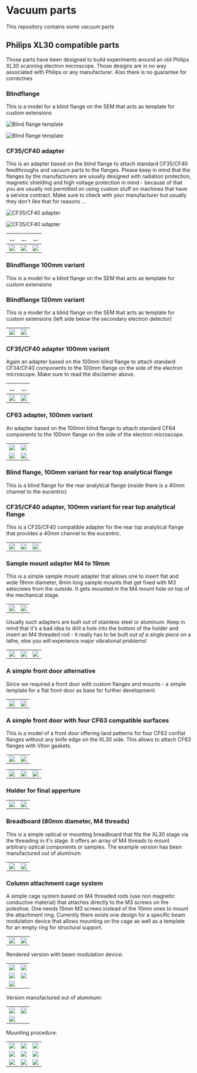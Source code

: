 # Vacuum parts

This repository contains some vacuum parts

## Philips XL30 compatible parts

Those parts have been designed to build experiments around
an old Philips XL30 scanning electron microscope. Those designs
are in no way associated with Philips or any manufacturer. Also
there is no guarantee for correctnes

### Blindflange

This is a model for a blind flange on the SEM that acts as template
for custom extensions

![Blind flange template](https://raw.githubusercontent.com/tspspi/freecadModel/master/Vacuum/PhilipsXL30/PhilipsXL30_Blindflange.png)

![Blind flange template](https://github.com/tspspi/freecadModel/blob/master/Vacuum/PhilipsXL30/PhilipsXL30_Blindflange_002.png)

### CF35/CF40 adapter

This is an adapter based on the blind flange to attach standard CF35/CF40
feedthroughs and vacuum parts to the flanges. Please keep in mind that
the flanges by the manufacturers are usually designed with radiation
protection, magnetic shielding and high voltage protection in mind - because
of that you are usually not permitted on using custom stuff on machines
that have a service contract. Make sure to check with your manufacturer but
usually they don't like that for reasons ...

![CF35/CF40 adapter](https://raw.githubusercontent.com/tspspi/freecadModel/master/Vacuum/PhilipsXL30/PhilipsXL30_FlangeToCF35_CF40_ZeroLengthAdapter_001.png)

![CF35/CF40 adapter](https://raw.githubusercontent.com/tspspi/freecadModel/master/Vacuum/PhilipsXL30/PhilipsXL30_FlangeToCF35_CF40_ZeroLengthAdapter_002.png)

| ... | ... | ... |
| --- | --- | --- |
| ![](https://github.com/tspspi/freecadModel/blob/master/Vacuum/PhilipsXL30/xl30_flange_small_01.jpg) | ![](https://github.com/tspspi/freecadModel/blob/master/Vacuum/PhilipsXL30/xl30_flange_small_02.jpg) | ![](https://github.com/tspspi/freecadModel/blob/master/Vacuum/PhilipsXL30/xl30_flange_small_03.jpg) |

### Blindflange 100mm variant

This is a model for a blind flange on the SEM that acts as template
for custom extensions

### Blindflange 120mm variant

This is a model for a blind flange on the SEM that acts as template
for custom extensions (left side below the secondary electron detector)

|     |     |
| --- | --- |
| ![](https://github.com/tspspi/freecadModel/blob/master/Vacuum/PhilipsXL30/PhilippsXL30_Blindflange_120__001.png) | ![](https://github.com/tspspi/freecadModel/blob/master/Vacuum/PhilipsXL30/PhilippsXL30_Blindflange_120__001.png) |

### CF35/CF40 adapter 100mm variant

Again an adapter based on the 100mm blind flange to attach standard CF34/CF40
components to the 100mm flange on the side of the electron microscope. Make
sure to read the disclaimer above.

| ... | ... |
| --- | --- |
| ![](https://github.com/tspspi/freecadModel/blob/master/Vacuum/PhilipsXL30/xl30_flange_large_01.jpg) | ![](https://github.com/tspspi/freecadModel/blob/master/Vacuum/PhilipsXL30/xl30_flange_large_02.jpg) |

### CF63 adapter, 100mm variant

An adapter based on the 100mm blind flange to attach standard CF64 components
to the 100mm flange on the side of the electron microscope.

|     |     |
| --- | --- |
| ![](https://raw.githubusercontent.com/tspspi/freecadModel/master/Vacuum/PhilipsXL30/PhilippsXL30_FlangeToCF63_ZeroLengthAdapter_120_001.jpg) | ![](https://raw.githubusercontent.com/tspspi/freecadModel/master/Vacuum/PhilipsXL30/PhilippsXL30_FlangeToCF63_ZeroLengthAdapter_120_002.jpg) |
| ![](https://raw.githubusercontent.com/tspspi/freecadModel/master/Vacuum/PhilipsXL30/PhilippsXL30_FlangeToCF63_ZeroLengthAdapter_120_003.jpg) | ![](https://raw.githubusercontent.com/tspspi/freecadModel/master/Vacuum/PhilipsXL30/PhilippsXL30_FlangeToCF63_ZeroLengthAdapter_120_004.jpg) |

### Blind flange, 100mm variant for rear top analytical flange

This is a blind flange for the rear analytical flange (inside there is a 40mm channel to
the eucentric)

### CF35/CF40 adapter, 100mm variant for rear top analytical flange

This is a CF35/CF40 compatible adapter for the rear top analytical flange that provides
a 40mm channel to the eucentric.

|     |     |     |
| --- | --- | --- |
| ![](https://raw.githubusercontent.com/tspspi/freecadModel/master/Vacuum/PhilipsXL30/PhilipsXL30_Flange_100_TopLeft_ToCF35_CF40_001.jpg) | ![](https://raw.githubusercontent.com/tspspi/freecadModel/master/Vacuum/PhilipsXL30/PhilipsXL30_Flange_100_TopLeft_ToCF35_CF40_002.jpg) | ![](https://raw.githubusercontent.com/tspspi/freecadModel/master/Vacuum/PhilipsXL30/PhilipsXL30_Flange_100_TopLeft_ToCF35_CF40_003.jpg) |

### Sample mount adapter M4 to 19mm

This is a simple sample mount adapter that allows one to insert flat and
wide 19mm diameter, 8mm long sample mounts that get fixed with M3 setscrews
from the outside. It gets mounted in the M4 mount hole on top of the
mechanical stage.

|     |     |
| --- | --- |
| ![](https://raw.githubusercontent.com/tspspi/freecadModel/master/Vacuum/PhilipsXL30/PhilippsXL30_SampleMountAdapter_M4to19mm_01.png) | ![](https://raw.githubusercontent.com/tspspi/freecadModel/master/Vacuum/PhilipsXL30/PhilippsXL30_SampleMountAdapter_M4to19mm_02.png)

Usually such adapters are built out of stainless steel or aluminum. Keep in mind
that it's a bad idea to drill a hole into the bottom of the holder and insert an
M4 threaded rod - it really has to be built _out of a single piece_ on a lathe,
else you will experience major vibrational problems!

|     |     |     |
| --- | --- | --- |
| ![](https://raw.githubusercontent.com/tspspi/freecadModel/master/Vacuum/PhilipsXL30/samplemountm4to19mm_00.jpg)| ![](https://raw.githubusercontent.com/tspspi/freecadModel/master/Vacuum/PhilipsXL30/samplemountm4to19mm_01.jpg) | ![](https://raw.githubusercontent.com/tspspi/freecadModel/master/Vacuum/PhilipsXL30/samplemountm4to19mm_02.jpg) |

### A simple front door alternative

Since we required a front door with custom flanges and mounts - a simple template
for a flat front door as base for further development:

|     |     |
| --- | --- |
| ![](https://raw.githubusercontent.com/tspspi/freecadModel/master/Vacuum/PhilipsXL30/XL30SimpleFrontdoor01_001.png) | ![](https://raw.githubusercontent.com/tspspi/freecadModel/master/Vacuum/PhilipsXL30/XL30SimpleFrontdoor01_002.png) |

### A simple front door with four CF63 compatible surfaces

This is a model of a front door offering land patterns for four CF63 conflat flanges
without any knife edge on the XL30 side. This allows to attach CF63 flanges with Viton
gaskets.

|     |     |
| --- | --- |
| ![](https://raw.githubusercontent.com/tspspi/freecadModel/master/Vacuum/PhilipsXL30/XL30Frontdoor_Flanges01_001.png) | ![](https://raw.githubusercontent.com/tspspi/freecadModel/master/Vacuum/PhilipsXL30/XL30Frontdoor_Flanges01_002.png) |

|     |     |     |
| --- | --- | --- |
| ![](https://raw.githubusercontent.com/tspspi/freecadModel/master/Vacuum/PhilipsXL30/XL30Frontdoor_Flanges01_001.jpg) | ![](https://raw.githubusercontent.com/tspspi/freecadModel/master/Vacuum/PhilipsXL30/XL30Frontdoor_Flanges01_002.jpg) | ![](https://raw.githubusercontent.com/tspspi/freecadModel/master/Vacuum/PhilipsXL30/XL30Frontdoor_Flanges01_003.jpg) |


### Holder for final apperture

|     |     |
| --- | --- |
| ![](https://raw.githubusercontent.com/tspspi/freecadModel/master/Vacuum/PhilipsXL30/XL30FinalAppertureHolder_01.png) | ![](https://raw.githubusercontent.com/tspspi/freecadModel/master/Vacuum/PhilipsXL30/XL30FinalAppertureHolder_02.png) |

### Breadboard (80mm diameter, M4 threads)

This is a simple optical or mounting breadboard that fits the XL30 stage
via the threading in it's stage. It offers an array of M4 threads to mount
arbitrary optical components or samples. The example version has been
manufactured out of aluminum

|     |     |
| --- | --- |
| ![](https://raw.githubusercontent.com/tspspi/freecadModel/master/Vacuum/PhilipsXL30/XL30SampleholderBreadboard_D80_001.png) | ![](https://raw.githubusercontent.com/tspspi/freecadModel/master/Vacuum/PhilipsXL30/XL30SampleholderBreadboard_D80_001.png) |

### Column attachment cage system

A simple cage system based on M4 threaded rods (use non magnetic conductive
material) that attaches directly to the M3 screws on the poleshoe. One
needs 15mm M3 screws instead of the 10mm ones to mount the attachment
ring. Currently there exists one design for a specific beam modulation device
that allows mounting on the cage as well as a template for an empty ring for
structural support.

|     |     |
| --- | --- |
| ![](https://raw.githubusercontent.com/tspspi/freecadModel/master/Vacuum/PhilipsXL30/XL30ColumnAttachmentRing_01.png) | ![](https://raw.githubusercontent.com/tspspi/freecadModel/master/Vacuum/PhilipsXL30/XL30ColumnAttachmentRing_PCB01.png) |

Rendered version with beam modulation device:

|     |     |
| --- | --- |
| ![](https://raw.githubusercontent.com/tspspi/freecadModel/master/Vacuum/PhilipsXL30/XL30ColumnAttachmentRing_AssembledPCB01.png) | ![](https://raw.githubusercontent.com/tspspi/freecadModel/master/Vacuum/PhilipsXL30/XL30ColumnAttachmentRing_AssembledPCB02.png) |
| ![](https://raw.githubusercontent.com/tspspi/freecadModel/master/Vacuum/PhilipsXL30/XL30ColumnAttachmentRing_AssembledPCB03.png) | ![](https://raw.githubusercontent.com/tspspi/freecadModel/master/Vacuum/PhilipsXL30/XL30ColumnAttachmentRing_AssembledPCB04.png) |
| ![](https://raw.githubusercontent.com/tspspi/freecadModel/master/Vacuum/PhilipsXL30/XL30ColumnAttachmentRing_AssembledPCB05.png) | |

Version manufactured out of aluminum:

|     |     |
| --- | --- |
| ![](https://raw.githubusercontent.com/tspspi/freecadModel/master/Vacuum/PhilipsXL30/columncage_01.jpg) | ![](https://raw.githubusercontent.com/tspspi/freecadModel/master/Vacuum/PhilipsXL30/columncage_02.jpg) |
| ![](https://raw.githubusercontent.com/tspspi/freecadModel/master/Vacuum/PhilipsXL30/columncage_03.jpg) | | 

Mounting procedure:

|     |     |     |
| --- | --- | --- |
| ![](https://raw.githubusercontent.com/tspspi/freecadModel/master/Vacuum/PhilipsXL30/columncage_mount_01.jpg) | ![](https://raw.githubusercontent.com/tspspi/freecadModel/master/Vacuum/PhilipsXL30/columncage_mount_02.jpg) | ![](https://raw.githubusercontent.com/tspspi/freecadModel/master/Vacuum/PhilipsXL30/columncage_mount_03.jpg) |
| ![](https://raw.githubusercontent.com/tspspi/freecadModel/master/Vacuum/PhilipsXL30/columncage_mount_04.jpg) | ![](https://raw.githubusercontent.com/tspspi/freecadModel/master/Vacuum/PhilipsXL30/columncage_mount_05.jpg) | ![](https://raw.githubusercontent.com/tspspi/freecadModel/master/Vacuum/PhilipsXL30/columncage_mount_06.jpg) |
| ![](https://raw.githubusercontent.com/tspspi/freecadModel/master/Vacuum/PhilipsXL30/columncage_mount_07.jpg) | ![](https://raw.githubusercontent.com/tspspi/freecadModel/master/Vacuum/PhilipsXL30/columncage_mount_08.jpg) | ![](https://raw.githubusercontent.com/tspspi/freecadModel/master/Vacuum/PhilipsXL30/columncage_mount_09.png) |

